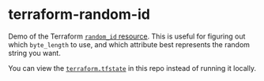 # terraform-random-id

Demo of the Terraform [`random_id` resource](https://www.terraform.io/docs/providers/random/r/id.html).
This is useful for figuring out which `byte_length` to use, and which attribute best represents the random string you want.

You can view the [`terraform.tfstate`](https://github.com/justincampbell/terraform-random-id/raw/master/terraform.tfstate) in this repo instead of running it locally.
